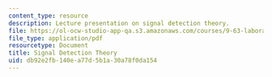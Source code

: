 ```yaml
---
content_type: resource
description: Lecture presentation on signal detection theory.
file: https://ol-ocw-studio-app-qa.s3.amazonaws.com/courses/9-63-laboratory-in-visual-cognition-fall-2009/db92e2fb140ea77d5b1a30a78f0da154_MIT9_63F09_lec03.pdf
file_type: application/pdf
resourcetype: Document
title: Signal Detection Theory
uid: db92e2fb-140e-a77d-5b1a-30a78f0da154
---
```

